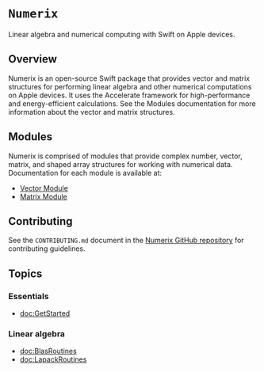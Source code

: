# ``Numerix``

Linear algebra and numerical computing with Swift on Apple devices.

## Overview

Numerix is an open-source Swift package that provides vector and matrix structures for performing linear algebra and other numerical computations on Apple devices. It uses the Accelerate framework for high-performance and energy-efficient calculations. See the Modules documentation for more information about the vector and matrix structures.

## Modules

Numerix is comprised of modules that provide complex number, vector, matrix, and shaped array structures for working with numerical data. Documentation for each module is available at:

- [Vector Module](./VectorModule)
- [Matrix Module](./MatrixModule)

## Contributing

See the `CONTRIBUTING.md` document in the [Numerix GitHub repository](https://github.com/wigging/numerix) for contributing guidelines.

## Topics

### Essentials

- <doc:GetStarted>

### Linear algebra

- <doc:BlasRoutines>
- <doc:LapackRoutines>
